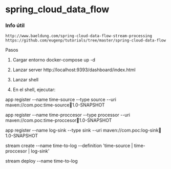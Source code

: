 # spring_cloud_data_flow



### Info útil
    http://www.baeldung.com/spring-cloud-data-flow-stream-processing
    https://github.com/eugenp/tutorials/tree/master/spring-cloud-data-flow
    
    
Pasos
1. Cargar entorno
    docker-compose up -d
2. Lanzar server
    http://localhost:9393/dashboard/index.html
3. Lanzar shell

4. En el shell, ejecutar:
    
app register --name time-source --type source  --uri maven://com.poc:time-source:jar:1.0-SNAPSHOT
 
app register --name time-proccesor --type processor   --uri maven://com.poc:time-proccesor:jar:1.0-SNAPSHOT
 
app register --name log-sink --type sink   --uri maven://com.poc:log-sink:jar:1.0-SNAPSHOT

stream create --name time-to-log --definition 'time-source | time-proccesor | log-sink'

stream deploy --name time-to-log